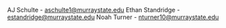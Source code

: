 AJ Schulte - aschulte1@murraystate.edu
Ethan Standridge - estandridge@murraystate.edu
Noah Turner - nturner10@murraystate.edu
